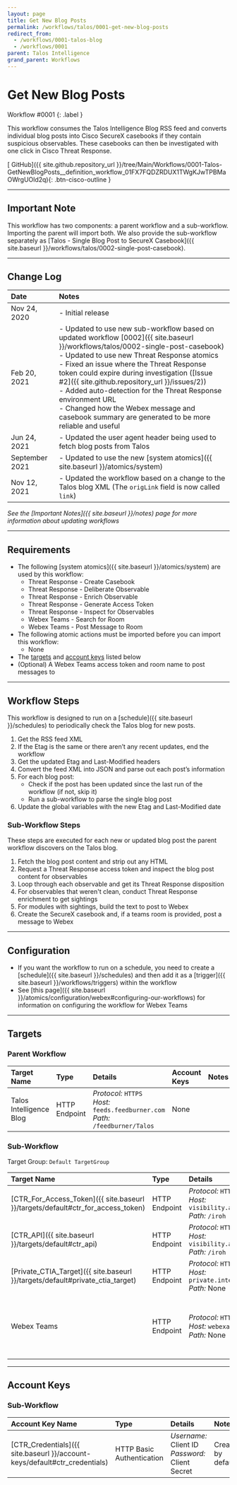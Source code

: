 ```yaml
---
layout: page
title: Get New Blog Posts
permalink: /workflows/talos/0001-get-new-blog-posts
redirect_from:
  - /workflows/0001-talos-blog
  - /workflows/0001
parent: Talos Intelligence
grand_parent: Workflows
---
```


# Get New Blog Posts
<div markdown="1">
Workflow #0001
{: .label }
</div>

This workflow consumes the Talos Intelligence Blog RSS feed and converts individual blog posts into Cisco SecureX casebooks if they contain suspicious observables. These casebooks can then be investigated with one click in Cisco Threat Response.

[<i class="fab fa-github mr-1"></i> GitHub]({{ site.github.repository_url }}/tree/Main/Workflows/0001-Talos-GetNewBlogPosts__definition_workflow_01FX7FQDZRDUX1TWgKJwTPBMaOWrgUOld2q){: .btn-cisco-outline }

---

## Important Note
This workflow has two components: a parent workflow and a sub-workflow. Importing the parent will import both. We also provide the sub-workflow separately as [Talos - Single Blog Post to SecureX Casebook]({{ site.baseurl }}/workflows/talos/0002-single-post-casebook).

---

## Change Log

| Date | Notes |
|:-----|:------|
| Nov 24, 2020 | - Initial release |
| Feb 20, 2021 | - Updated to use new sub-workflow based on updated workflow [0002]({{ site.baseurl }}/workflows/talos/0002-single-post-casebook)<br />- Updated to use new Threat Response atomics<br />- Fixed an issue where the Threat Response token could expire during investigation ([Issue #2]({{ site.github.repository_url }}/issues/2))<br />- Added auto-detection for the Threat Response environment URL<br />- Changed how the Webex message and casebook summary are generated to be more reliable and useful |
| Jun 24, 2021 | - Updated the user agent header being used to fetch blog posts from Talos |
| September 2021 | - Updated to use the new [system atomics]({{ site.baseurl }}/atomics/system) |
| Nov 12, 2021 | - Updated the workflow based on a change to the Talos blog XML (The `origLink` field is now called `link`) |

_See the [Important Notes]({{ site.baseurl }}/notes) page for more information about updating workflows_

---

## Requirements
* The following [system atomics]({{ site.baseurl }}/atomics/system) are used by this workflow:
	* Threat Response - Create Casebook
	* Threat Response - Deliberate Observable
	* Threat Response - Enrich Observable
	* Threat Response - Generate Access Token
	* Threat Response - Inspect for Observables
	* Webex Teams - Search for Room
	* Webex Teams - Post Message to Room
* The following atomic actions must be imported before you can import this workflow:
	* None
* The [targets](#targets) and [account keys](#account-keys) listed below
* (Optional) A Webex Teams access token and room name to post messages to

---

## Workflow Steps
This workflow is designed to run on a [schedule]({{ site.baseurl }}/schedules) to periodically check the Talos blog for new posts.

1. Get the RSS feed XML
1. If the Etag is the same or there aren’t any recent updates, end the workflow
1. Get the updated Etag and Last-Modified headers
1. Convert the feed XML into JSON and parse out each post’s information
1. For each blog post:
	* Check if the post has been updated since the last run of the workflow (if not, skip it)
	* Run a sub-workflow to parse the single blog post
1. Update the global variables with the new Etag and Last-Modified date

### Sub-Workflow Steps
These steps are executed for each new or updated blog post the parent workflow discovers on the Talos blog.

1. Fetch the blog post content and strip out any HTML
1. Request a Threat Response access token and inspect the blog post content for observables
1. Loop through each observable and get its Threat Response disposition
1. For observables that weren't clean, conduct Threat Response enrichment to get sightings
1. For modules with sightings, build the text to post to Webex
1. Create the SecureX casebook and, if a teams room is provided, post a message to Webex

---

## Configuration
* If you want the workflow to run on a schedule, you need to create a [schedule]({{ site.baseurl }}/schedules) and then add it as a [trigger]({{ site.baseurl }}/workflows/triggers) within the workflow
* See [this page]({{ site.baseurl }}/atomics/configuration/webex#configuring-our-workflows) for information on configuring the workflow for Webex Teams

---

## Targets

### Parent Workflow

| Target Name | Type | Details | Account Keys | Notes |
|:------------|:-----|:--------|:-------------|:------|
| Talos Intelligence Blog | HTTP Endpoint | _Protocol:_ `HTTPS`<br />_Host:_ `feeds.feedburner.com`<br />_Path:_ `/feedburner/Talos` | None | |

### Sub-Workflow
Target Group: `Default TargetGroup`

| Target Name | Type | Details | Account Keys | Notes |
|:------------|:-----|:--------|:-------------|:------|
| [CTR_For_Access_Token]({{ site.baseurl }}/targets/default#ctr_for_access_token) | HTTP Endpoint | _Protocol:_ `HTTPS`<br />_Host:_ `visibility.amp.cisco.com`<br />_Path:_ `/iroh` | CTR_Credentials | Created by default |
| [CTR_API]({{ site.baseurl }}/targets/default#ctr_api) | HTTP Endpoint | _Protocol:_ `HTTPS`<br />_Host:_ `visibility.amp.cisco.com`<br />_Path:_ `/iroh` | None | Created by default |
| [Private_CTIA_Target]({{ site.baseurl }}/targets/default#private_ctia_target) | HTTP Endpoint | _Protocol:_ `HTTPS`<br />_Host:_ `private.intel.amp.cisco.com`<br />_Path:_ None | None | Created by default |
| Webex Teams | HTTP Endpoint | _Protocol:_ `HTTPS`<br />_Host:_ `webexapis.com`<br />_Path:_ None | None | Not necessary if Webex Teams activities are removed |

---

## Account Keys

### Sub-Workflow

| Account Key Name | Type | Details | Notes |
|:-----------------|:-----|:--------|:------|
| [CTR_Credentials]({{ site.baseurl }}/account-keys/default#ctr_credentials) | HTTP Basic Authentication | _Username:_ Client ID<br />_Password:_ Client Secret | Created by default |

